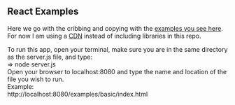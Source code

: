 ## React Examples

Here we go with the cribbing and copying with the [examples you see here](https://github.com/facebook/react/tree/master/examples).  
For now I am using a [CDN](https://cdnjs.com/libraries/react/) instead of including libraries in this repo.

To run this app, open your terminal, make sure you are in the same directory as the server.js file, and type:  
=> node server.js  
Open your browser to localhost:8080 and type the name and location of the file you wish to run.  
Example:  
http://localhost:8080/examples/basic/index.html
